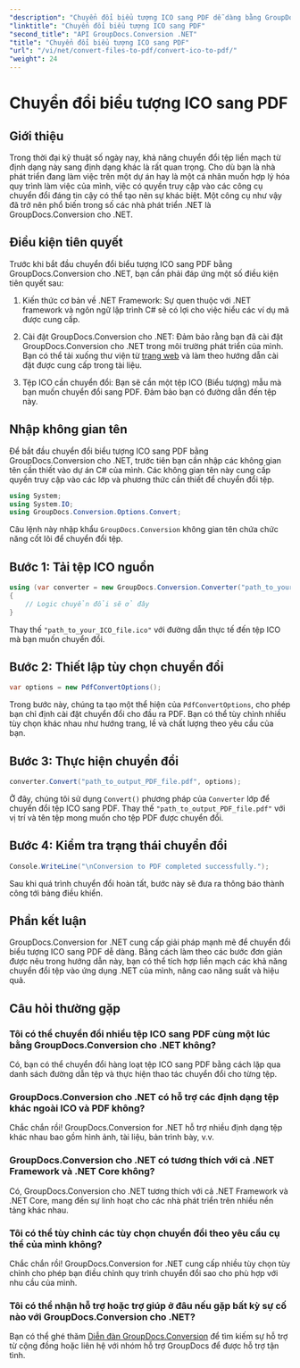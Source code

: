 ```yaml
---
"description": "Chuyển đổi biểu tượng ICO sang PDF dễ dàng bằng GroupDocs.Conversion cho .NET. Tăng năng suất với các bước đơn giản được nêu trong hướng dẫn này."
"linktitle": "Chuyển đổi biểu tượng ICO sang PDF"
"second_title": "API GroupDocs.Conversion .NET"
"title": "Chuyển đổi biểu tượng ICO sang PDF"
"url": "/vi/net/convert-files-to-pdf/convert-ico-to-pdf/"
"weight": 24
---
```


# Chuyển đổi biểu tượng ICO sang PDF

## Giới thiệu
Trong thời đại kỹ thuật số ngày nay, khả năng chuyển đổi tệp liền mạch từ định dạng này sang định dạng khác là rất quan trọng. Cho dù bạn là nhà phát triển đang làm việc trên một dự án hay là một cá nhân muốn hợp lý hóa quy trình làm việc của mình, việc có quyền truy cập vào các công cụ chuyển đổi đáng tin cậy có thể tạo nên sự khác biệt. Một công cụ như vậy đã trở nên phổ biến trong số các nhà phát triển .NET là GroupDocs.Conversion cho .NET.
## Điều kiện tiên quyết
Trước khi bắt đầu chuyển đổi biểu tượng ICO sang PDF bằng GroupDocs.Conversion cho .NET, bạn cần phải đáp ứng một số điều kiện tiên quyết sau:
1. Kiến thức cơ bản về .NET Framework: Sự quen thuộc với .NET framework và ngôn ngữ lập trình C# sẽ có lợi cho việc hiểu các ví dụ mã được cung cấp.
   
2. Cài đặt GroupDocs.Conversion cho .NET: Đảm bảo rằng bạn đã cài đặt GroupDocs.Conversion cho .NET trong môi trường phát triển của mình. Bạn có thể tải xuống thư viện từ [trang web](https://releases.groupdocs.com/conversion/net/) và làm theo hướng dẫn cài đặt được cung cấp trong tài liệu.
3. Tệp ICO cần chuyển đổi: Bạn sẽ cần một tệp ICO (Biểu tượng) mẫu mà bạn muốn chuyển đổi sang PDF. Đảm bảo bạn có đường dẫn đến tệp này.

## Nhập không gian tên
Để bắt đầu chuyển đổi biểu tượng ICO sang PDF bằng GroupDocs.Conversion cho .NET, trước tiên bạn cần nhập các không gian tên cần thiết vào dự án C# của mình. Các không gian tên này cung cấp quyền truy cập vào các lớp và phương thức cần thiết để chuyển đổi tệp.

```csharp
using System;
using System.IO;
using GroupDocs.Conversion.Options.Convert;
```
Câu lệnh này nhập khẩu `GroupDocs.Conversion` không gian tên chứa chức năng cốt lõi để chuyển đổi tệp.
## Bước 1: Tải tệp ICO nguồn
```csharp
using (var converter = new GroupDocs.Conversion.Converter("path_to_your_ICO_file.ico"))
{
    // Logic chuyển đổi sẽ ở đây
}
```
Thay thế `"path_to_your_ICO_file.ico"` với đường dẫn thực tế đến tệp ICO mà bạn muốn chuyển đổi.
## Bước 2: Thiết lập tùy chọn chuyển đổi
```csharp
var options = new PdfConvertOptions();
```
Trong bước này, chúng ta tạo một thể hiện của `PdfConvertOptions`, cho phép bạn chỉ định cài đặt chuyển đổi cho đầu ra PDF. Bạn có thể tùy chỉnh nhiều tùy chọn khác nhau như hướng trang, lề và chất lượng theo yêu cầu của bạn.
## Bước 3: Thực hiện chuyển đổi
```csharp
converter.Convert("path_to_output_PDF_file.pdf", options);
```
Ở đây, chúng tôi sử dụng `Convert()` phương pháp của `Converter` lớp để chuyển đổi tệp ICO sang PDF. Thay thế `"path_to_output_PDF_file.pdf"` với vị trí và tên tệp mong muốn cho tệp PDF được chuyển đổi.
## Bước 4: Kiểm tra trạng thái chuyển đổi
```csharp
Console.WriteLine("\nConversion to PDF completed successfully.");
```
Sau khi quá trình chuyển đổi hoàn tất, bước này sẽ đưa ra thông báo thành công tới bảng điều khiển.

## Phần kết luận
GroupDocs.Conversion for .NET cung cấp giải pháp mạnh mẽ để chuyển đổi biểu tượng ICO sang PDF dễ dàng. Bằng cách làm theo các bước đơn giản được nêu trong hướng dẫn này, bạn có thể tích hợp liền mạch các khả năng chuyển đổi tệp vào ứng dụng .NET của mình, nâng cao năng suất và hiệu quả.
## Câu hỏi thường gặp
### Tôi có thể chuyển đổi nhiều tệp ICO sang PDF cùng một lúc bằng GroupDocs.Conversion cho .NET không?
Có, bạn có thể chuyển đổi hàng loạt tệp ICO sang PDF bằng cách lặp qua danh sách đường dẫn tệp và thực hiện thao tác chuyển đổi cho từng tệp.
### GroupDocs.Conversion cho .NET có hỗ trợ các định dạng tệp khác ngoài ICO và PDF không?
Chắc chắn rồi! GroupDocs.Conversion for .NET hỗ trợ nhiều định dạng tệp khác nhau bao gồm hình ảnh, tài liệu, bản trình bày, v.v.
### GroupDocs.Conversion cho .NET có tương thích với cả .NET Framework và .NET Core không?
Có, GroupDocs.Conversion cho .NET tương thích với cả .NET Framework và .NET Core, mang đến sự linh hoạt cho các nhà phát triển trên nhiều nền tảng khác nhau.
### Tôi có thể tùy chỉnh các tùy chọn chuyển đổi theo yêu cầu cụ thể của mình không?
Chắc chắn rồi! GroupDocs.Conversion for .NET cung cấp nhiều tùy chọn tùy chỉnh cho phép bạn điều chỉnh quy trình chuyển đổi sao cho phù hợp với nhu cầu của mình.
### Tôi có thể nhận hỗ trợ hoặc trợ giúp ở đâu nếu gặp bất kỳ sự cố nào với GroupDocs.Conversion cho .NET?
Bạn có thể ghé thăm [Diễn đàn GroupDocs.Conversion](https://forum.groupdocs.com/c/conversion/11) để tìm kiếm sự hỗ trợ từ cộng đồng hoặc liên hệ với nhóm hỗ trợ GroupDocs để được hỗ trợ tận tình.